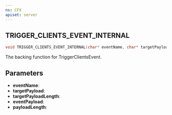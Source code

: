 ```yaml
---
ns: CFX
apiset: server
---
```

## TRIGGER_CLIENTS_EVENT_INTERNAL

```c
void TRIGGER_CLIENTS_EVENT_INTERNAL(char* eventName, char* targetPayload, int targetPayloadLength, char* eventPayload, int payloadLength);
```

The backing function for TriggerClientsEvent.

## Parameters
* **eventName**: 
* **targetPayload**: 
* **targetPayloadLength**: 
* **eventPayload**: 
* **payloadLength**: 

